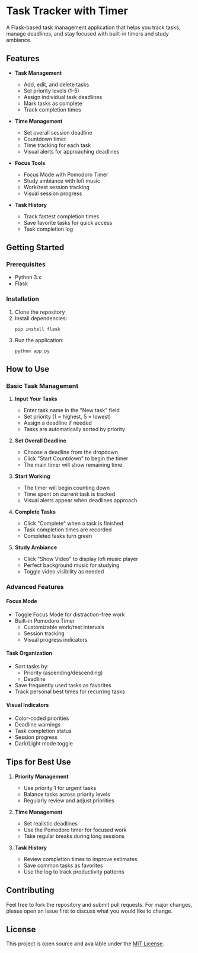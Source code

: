 # Task Tracker with Timer

A Flask-based task management application that helps you track tasks, manage deadlines, and stay focused with built-in timers and study ambiance.

## Features

- **Task Management**
  - Add, edit, and delete tasks
  - Set priority levels (1-5)
  - Assign individual task deadlines
  - Mark tasks as complete
  - Track completion times

- **Time Management**
  - Set overall session deadline
  - Countdown timer
  - Time tracking for each task
  - Visual alerts for approaching deadlines

- **Focus Tools**
  - Focus Mode with Pomodoro Timer
  - Study ambiance with lofi music
  - Work/rest session tracking
  - Visual session progress

- **Task History**
  - Track fastest completion times
  - Save favorite tasks for quick access
  - Task completion log

## Getting Started

### Prerequisites
- Python 3.x
- Flask

### Installation
1. Clone the repository
2. Install dependencies:
   ```
   pip install flask
   ```
3. Run the application:
   ```
   python app.py
   ```

## How to Use

### Basic Task Management

1. **Input Your Tasks**
   - Enter task name in the "New task" field
   - Set priority (1 = highest, 5 = lowest)
   - Assign a deadline if needed
   - Tasks are automatically sorted by priority

2. **Set Overall Deadline**
   - Choose a deadline from the dropdown
   - Click "Start Countdown" to begin the timer
   - The main timer will show remaining time

3. **Start Working**
   - The timer will begin counting down
   - Time spent on current task is tracked
   - Visual alerts appear when deadlines approach

4. **Complete Tasks**
   - Click "Complete" when a task is finished
   - Task completion times are recorded
   - Completed tasks turn green

5. **Study Ambiance**
   - Click "Show Video" to display lofi music player
   - Perfect background music for studying
   - Toggle video visibility as needed

### Advanced Features

#### Focus Mode
- Toggle Focus Mode for distraction-free work
- Built-in Pomodoro Timer
  - Customizable work/rest intervals
  - Session tracking
  - Visual progress indicators

#### Task Organization
- Sort tasks by:
  - Priority (ascending/descending)
  - Deadline
- Save frequently used tasks as favorites
- Track personal best times for recurring tasks

#### Visual Indicators
- Color-coded priorities
- Deadline warnings
- Task completion status
- Session progress
- Dark/Light mode toggle

## Tips for Best Use

1. **Priority Management**
   - Use priority 1 for urgent tasks
   - Balance tasks across priority levels
   - Regularly review and adjust priorities

2. **Time Management**
   - Set realistic deadlines
   - Use the Pomodoro timer for focused work
   - Take regular breaks during long sessions

3. **Task History**
   - Review completion times to improve estimates
   - Save common tasks as favorites
   - Use the log to track productivity patterns

## Contributing

Feel free to fork the repository and submit pull requests. For major changes, please open an issue first to discuss what you would like to change.

## License

This project is open source and available under the [MIT License](https://opensource.org/licenses/MIT). 